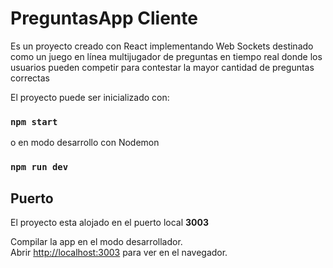 # PreguntasApp Cliente

Es un proyecto creado con React implementando Web Sockets destinado como un juego en línea multijugador de preguntas en tiempo real donde los usuarios pueden competir para contestar la mayor cantidad de preguntas correctas

El proyecto puede ser inicializado con:

### `npm start`

o en modo desarrollo con Nodemon

### `npm run dev`

## Puerto

El proyecto esta alojado en el puerto local **3003**

Compilar la app en el modo desarrollador.\
Abrir [http://localhost:3003](http://localhost:3003) para ver en el navegador.

